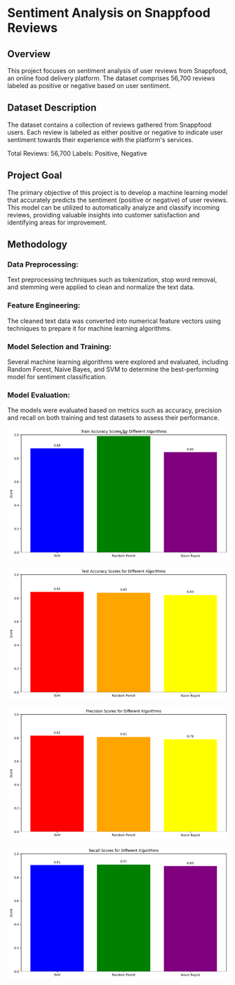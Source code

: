 # Sentiment Analysis on Snappfood Reviews

## Overview
This project focuses on sentiment analysis of user reviews from Snappfood, an online food delivery platform. The dataset comprises 56,700 reviews labeled as positive or negative based on user sentiment.

## Dataset Description
The dataset contains a collection of reviews gathered from Snappfood users. Each review is labeled as either positive or negative to indicate user sentiment towards their experience with the platform's services.

Total Reviews: 56,700
Labels: Positive, Negative

## Project Goal
The primary objective of this project is to develop a machine learning model that accurately predicts the sentiment (positive or negative) of user reviews. This model can be utilized to automatically analyze and classify incoming reviews, providing valuable insights into customer satisfaction and identifying areas for improvement.

## Methodology
### Data Preprocessing: 
Text preprocessing techniques such as tokenization, stop word removal, and stemming were applied to clean and normalize the text data.

### Feature Engineering: 
The cleaned text data was converted into numerical feature vectors using techniques to prepare it for machine learning algorithms.

### Model Selection and Training: 
Several machine learning algorithms were explored and evaluated, including Random Forest, Naive Bayes, and SVM to determine the best-performing model for sentiment classification.

### Model Evaluation: 
The models were evaluated based on metrics such as accuracy, precision and recall on both training and test datasets to assess their performance.

![Train](https://github.com/MohammadMardi/Sentiment-Analysis/blob/main/TrainAccuracy.png)

![Test](https://github.com/MohammadMardi/Sentiment-Analysis/blob/main/TestAccuracy.png)

![Precision](https://github.com/MohammadMardi/Sentiment-Analysis/blob/main/Precision.png)

![Recall](https://github.com/MohammadMardi/Sentiment-Analysis/blob/main/Recall.png)
